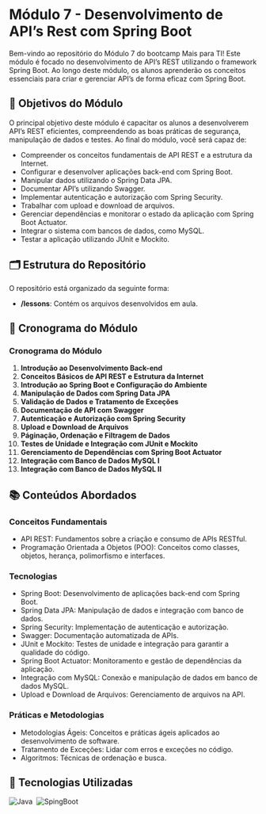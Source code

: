 # Módulo 7 - Desenvolvimento de API’s Rest com Spring Boot

Bem-vindo ao repositório do Módulo 7 do bootcamp Mais para TI! Este módulo é focado no desenvolvimento de API’s REST utilizando o framework Spring Boot. Ao longo deste módulo, os alunos aprenderão os conceitos essenciais para criar e gerenciar API’s de forma eficaz com Spring Boot.

## 🚀 Objetivos do Módulo

O principal objetivo deste módulo é capacitar os alunos a desenvolverem API’s REST eficientes, compreendendo as boas práticas de segurança, manipulação de dados e testes. Ao final do módulo, você será capaz de:

- Compreender os conceitos fundamentais de API REST e a estrutura da Internet.
- Configurar e desenvolver aplicações back-end com Spring Boot.
- Manipular dados utilizando o Spring Data JPA.
- Documentar API’s utilizando Swagger.
- Implementar autenticação e autorização com Spring Security.
- Trabalhar com upload e download de arquivos.
- Gerenciar dependências e monitorar o estado da aplicação com Spring Boot Actuator.
- Integrar o sistema com bancos de dados, como MySQL.
- Testar a aplicação utilizando JUnit e Mockito.

## 🗂 Estrutura do Repositório

O repositório está organizado da seguinte forma:

- **/lessons**: Contém os arquivos desenvolvidos em aula.

## 📅 Cronograma do Módulo
### Cronograma do Módulo

1. **Introdução ao Desenvolvimento Back-end**
2. **Conceitos Básicos de API REST e Estrutura da Internet**
3. **Introdução ao Spring Boot e Configuração do Ambiente**
4. **Manipulação de Dados com Spring Data JPA**
5. **Validação de Dados e Tratamento de Exceções**
6. **Documentação de API com Swagger**
7. **Autenticação e Autorização com Spring Security**
8. **Upload e Download de Arquivos**
9. **Páginação, Ordenação e Filtragem de Dados**
10. **Testes de Unidade e Integração com JUnit e Mockito**
11. **Gerenciamento de Dependências com Spring Boot Actuator**
12. **Integração com Banco de Dados MySQL I**
13. **Integração com Banco de Dados MySQL II**

## 📚 Conteúdos Abordados

### Conceitos Fundamentais

* API REST: Fundamentos sobre a criação e consumo de APIs RESTful.
* Programação Orientada a Objetos (POO): Conceitos como classes, objetos, herança, polimorfismo e interfaces.

### Tecnologias

* Spring Boot: Desenvolvimento de aplicações back-end com Spring Boot.
* Spring Data JPA: Manipulação de dados e integração com banco de dados.
* Spring Security: Implementação de autenticação e autorização.
* Swagger: Documentação automatizada de APIs.
* JUnit e Mockito: Testes de unidade e integração para garantir a qualidade do código.
* Spring Boot Actuator: Monitoramento e gestão de dependências da aplicação.
* Integração com MySQL: Conexão e manipulação de dados em banco de dados MySQL.
* Upload e Download de Arquivos: Gerenciamento de arquivos na API.

### Práticas e Metodologias

* Metodologias Ágeis: Conceitos e práticas ágeis aplicados ao desenvolvimento de software.
* Tratamento de Exceções: Lidar com erros e exceções no código.
* Algoritmos: Técnicas de ordenação e busca.

## 🔧 Tecnologias Utilizadas
![Java](https://img.shields.io/badge/Java-ED8B00?style=for-the-badge&logo=openjdk&logoColor=white)&nbsp;
![SpingBoot](https://img.shields.io/badge/Spring-6DB33F?style=for-the-badge&logo=spring&logoColor=white)&nbsp;